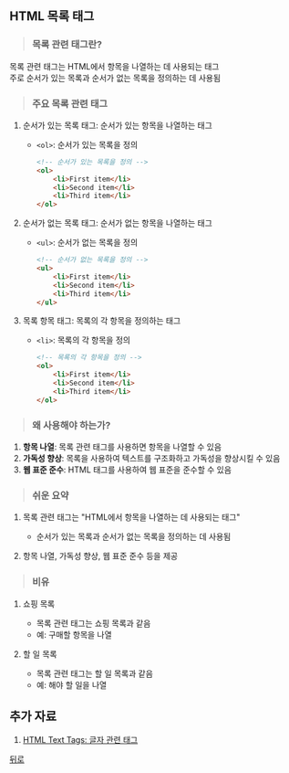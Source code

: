 ## HTML 목록 태그
> ### 목록 관련 태그란?
목록 관련 태그는 HTML에서 항목을 나열하는 데 사용되는 태그</br>
주로 순서가 있는 목록과 순서가 없는 목록을 정의하는 데 사용됨

> ### 주요 목록 관련 태그
1. 순서가 있는 목록 태그: 순서가 있는 항목을 나열하는 태그
    - `<ol>`: 순서가 있는 목록을 정의
        ```html
        <!-- 순서가 있는 목록을 정의 -->
        <ol>
            <li>First item</li>
            <li>Second item</li>
            <li>Third item</li>
        </ol>
        ```

2. 순서가 없는 목록 태그: 순서가 없는 항목을 나열하는 태그
    - `<ul>`: 순서가 없는 목록을 정의
        ```html
        <!-- 순서가 없는 목록을 정의 -->
        <ul>
            <li>First item</li>
            <li>Second item</li>
            <li>Third item</li>
        </ul>
        ```

3. 목록 항목 태그: 목록의 각 항목을 정의하는 태그
    - `<li>`: 목록의 각 항목을 정의
        ```html
        <!-- 목록의 각 항목을 정의 -->
        <ol>
            <li>First item</li>
            <li>Second item</li>
            <li>Third item</li>
        </ol>
        ```

> ### 왜 사용해야 하는가?
1. **항목 나열**: 목록 관련 태그를 사용하면 항목을 나열할 수 있음
2. **가독성 향상**: 목록을 사용하여 텍스트를 구조화하고 가독성을 향상시킬 수 있음
3. **웹 표준 준수**: HTML 태그를 사용하여 웹 표준을 준수할 수 있음

> ### 쉬운 요약
1. 목록 관련 태그는 "HTML에서 항목을 나열하는 데 사용되는 태그"
    - 순서가 있는 목록과 순서가 없는 목록을 정의하는 데 사용됨

2. 항목 나열, 가독성 향상, 웹 표준 준수 등을 제공

> ### 비유
1. 쇼핑 목록
    - 목록 관련 태그는 쇼핑 목록과 같음
    - 예: 구매할 항목을 나열

2. 할 일 목록
    - 목록 관련 태그는 할 일 목록과 같음
    - 예: 해야 할 일을 나열

## 추가 자료
1. [HTML Text Tags: 글자 관련 태그](TextTags.md)

[뒤로](html.md)
